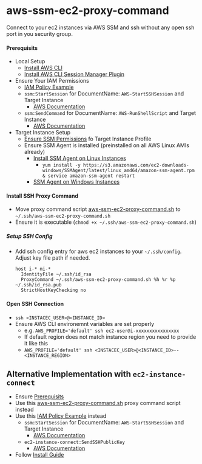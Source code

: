# aws-ssm-ec2-proxy-command
Connect to your ec2 instances via AWS SSM and ssh without any open ssh port in you security group.

#### Prerequisits
* Local Setup
  * [Install AWS CLI](https://docs.aws.amazon.com/cli/latest/userguide/cli-chap-install.html)
  * [Install AWS CLI Session Manager Plugin](https://docs.aws.amazon.com/systems-manager/latest/userguide/session-manager-working-with-install-plugin.html)
* Ensure Your IAM Permissions
  * [IAM Policy Example](aws-ssm-ec2-iam-policy.json)
  * `ssm:StartSession` for DocumentName: `AWS-StartSSHSession` and Target Instance
    * [AWS Documentation](https://docs.aws.amazon.com/systems-manager/latest/userguide/getting-started-restrict-access-examples.html)
  * `ssm:SendCommand` for DocumentName: `AWS-RunShellScript` and Target Instance
    * [AWS Documentation](https://docs.aws.amazon.com/systems-manager/latest/userguide/sysman-rc-setting-up.html)
* Target Instance Setup
  * [Ensure SSM Permissions](https://docs.aws.amazon.com/systems-manager/latest/userguide/setup-instance-profile.html) fo Target Instance Profile
  * Ensure SSM Agent is installed (preinstalled on all AWS Linux AMIs already)
    * [Install SSM Agent on Linux Instances](https://docs.aws.amazon.com/systems-manager/latest/userguide/sysman-install-ssm-agent.html)
      * `yum install -y https://s3.amazonaws.com/ec2-downloads-windows/SSMAgent/latest/linux_amd64/amazon-ssm-agent.rpm & service amazon-ssm-agent restart`
    * [SSM Agent on Windows Instances](https://docs.aws.amazon.com/systems-manager/latest/userguide/sysman-install-ssm-win.html)
  
#### Install SSH Proxy Command
  * Move proxy command script [aws-ssm-ec2-proxy-command.sh](aws-ssm-ec2-proxy-command.sh) to `~/.ssh/aws-ssm-ec2-proxy-command.sh`
  * Ensure it is executable (`chmod +x ~/.ssh/aws-ssm-ec2-proxy-command.sh`)

##### Setup SSH Config
* Add ssh config entry for aws ec2 instances to your `~/.ssh/config`. Adjust key file path if needed.
  ```ssh-config
  host i-* mi-*
    IdentityFile ~/.ssh/id_rsa
    ProxyCommand ~/.ssh/aws-ssm-ec2-proxy-command.sh %h %r %p ~/.ssh/id_rsa.pub
    StrictHostKeyChecking no
  ```

#### Open SSH Connection
* `ssh <INSTACEC_USER>@<INSTANCE_ID>`
* Ensure AWS CLI environemnt variables are set properly
  * e.g. `AWS_PROFILE='default' ssh ec2-user@i-xxxxxxxxxxxxxxxx`
  * If default region does not match instance region you need to provide it like this
  * `AWS_PROFILE='default' ssh <INSTACEC_USER>@<INSTANCE_ID>--<INSTANCE_REGION>`

## Alternative Implementation with `ec2-instance-connect`
* Ensure [Prerequisits](#prerequisits)
* Use this [aws-ssm-ec2-proxy-command.sh](ec2-instance-connect/aws-ssm-ec2-proxy-command.sh) proxy command script instead
* Use this [IAM Policy Example](ec2-instance-connect/aws-ssm-ec2-iam-policy.json) instead
  * `ssm:StartSession` for DocumentName: `AWS-StartSSHSession` and Target Instance
    * [AWS Documentation](https://docs.aws.amazon.com/systems-manager/latest/userguide/getting-started-restrict-access-examples.html)
  * `ec2-instance-connect:SendSSHPublicKey`
    * [AWS Documentation](https://docs.aws.amazon.com/systems-manager/latest/userguide/sysman-rc-setting-up.html)
* Follow [Install Guide](#install-ssh-proxy-command)
